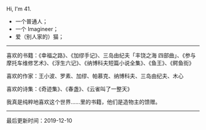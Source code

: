 Hi, I'm 41. 

- 一个普通人；
- 一个 Imagineer；
- 爱（别人家的）猫；

---------

喜欢的书籍：《幸福之路》、《加缪手记》、三岛由纪夫「丰饶之海 四部曲」、《参与摩托车维修艺术》、《浮生六记》、《纳博科夫短篇小说全集》、《鱼王》、《鳄鱼街》

喜欢的作家：王小波、罗素、加缪、帕慕克、纳博科夫、三岛由纪夫、木心

喜欢的诗集：《奇迹集》、《春盏》、《云雀叫了一整天》

我真是纯粹地喜欢这个世界……里的书籍，他们是造物主的馈赠。

--------

最后更新时间：2019-12-10
